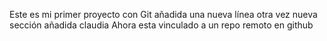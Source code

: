 Este es mi primer proyecto con Git
añadida una nueva línea otra vez
nueva sección añadida claudia
Ahora esta vinculado a un repo remoto en github
